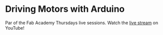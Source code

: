 # Driving Motors with Arduino

Par of the Fab Academy Thursdays live sessions. Watch the [live stream](https://youtu.be/sqGNG9nO8Fo) on YouTube! 
